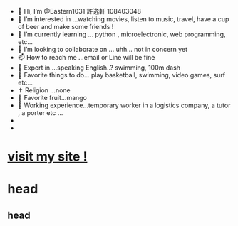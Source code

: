- 👋 Hi, I’m @Eastern1031 許逸軒 108403048
- 👀 I’m interested in ...watching movies, listen to music, travel, have a cup of beer and make some friends !
- 🌱 I’m currently learning ... python , microelectronic, web programming, etc...
- 💞️ I’m looking to collaborate on ... uhh... not in concern yet
- 📫 How to reach me ...email or Line will be fine 
- 🥇 Expert in....speaking English..? swimming, 100m dash
- 💜 Favorite things to do... play basketball, swimming, video games, surf etc...
- ✝ Religion ...none 
- 🍇 Favorite fruit...mango
- 🚧 Working experience...temporary worker in a logistics company,  a tutor , a porter etc ...
- 
- 
# [visit my site !](https://eastern1031.github.io/)
# head
## head

<!---
Eastern1031/Eastern1031 is a ✨ special ✨ repository because its `README.md` (this file) appears on your GitHub profile.
You can click the Preview link to take a look at your changes.
--->
